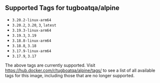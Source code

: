 ## Supported Tags for tugboatqa/alpine

* `3.20.2-linux-arm64`
* `3.20.2`, `3.20`, `3`, `latest`
* `3.19.3-linux-arm64`
* `3.19.3`, `3.19`
* `3.18.8-linux-arm64`
* `3.18.8`, `3.18`
* `3.17.9-linux-arm64`
* `3.17.9`, `3.17`

The above tags are currently supported. Visit https://hub.docker.com/r/tugboatqa/alpine/tags/ to see a list of all available tags for this image, including those that are no longer supported.
